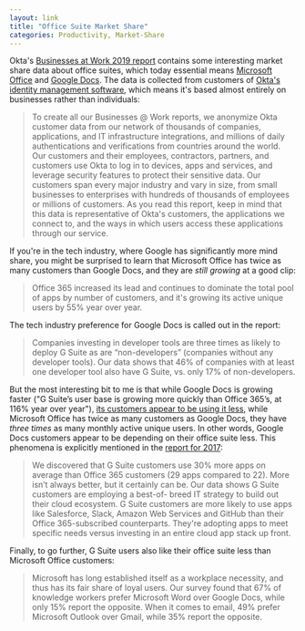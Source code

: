 ```yaml
---
layout: link
title: "Office Suite Market Share"
categories: Productivity, Market-Share
---
```


Okta's [Businesses at Work 2019 report](https://www.okta.com/businesses-at-work/2019/) contains some interesting market share data about office suites, which today essential means [Microsoft Office](https://www.office.com/) and [Google Docs](https://docs.google.com). The data is collected from customers of [Okta's identity management software](https://www.okta.com/), which means it's based almost entirely on businesses rather than individuals:

> To create all our Businesses @ Work reports, we anonymize Okta customer data from our network of thousands of companies, applications, and IT infrastructure integrations, and millions of daily authentications and verifications from countries around the world. Our customers and their employees, contractors, partners, and customers use Okta to log in to devices, apps and services, and leverage security features to protect their sensitive data. Our customers span every major industry and vary in size, from small businesses to enterprises with hundreds of thousands of employees or millions of customers. As you read this report, keep in mind that this data is representative of Okta's customers, the applications we connect to, and the ways in which users access these applications through our service.

If you're in the tech industry, where Google has significantly more mind share, you might be surprised to learn that Microsoft Office has twice as many customers than Google Docs, and they are *still growing* at a good clip:

> Office 365 increased its lead and continues to dominate the total pool of apps by number of customers, and it's growing its active unique users by 55% year over year.

The tech industry preference for Google Docs is called out in the report:

> Companies investing in developer tools are three times as likely to deploy G Suite as are “non-developers” (companies without any developer tools). Our data shows that 46% of companies with at least one developer tool also have G Suite, vs. only 17% of non-developers.

But the most interesting bit to me is that while Google Docs is growing faster ("G Suite’s user base is growing more quickly than Office 365’s, at 116% year over year"), [its customers appear to be using it less](https://twitter.com/robenkleene/status/1167513119490531328), while Microsoft Office has twice as many customers as Google Docs, they have *three times* as many monthly active unique users. In other words, Google Docs customers appear to be depending on their office suite less. This phenomena is explicitly mentioned in the [report for 2017](https://www.okta.com/Businesses-at-Work/2017-01/#key-finding-3):

> We discovered that G Suite customers use 30% more apps on average than Office 365 customers (29 apps compared to 22). More isn’t always better, but it certainly can be. Our data shows G Suite customers are employing a best-of- breed IT strategy to build out their cloud ecosystem. G Suite customers are more likely to use apps like Salesforce, Slack, Amazon Web Services and GitHub than their Office 365-subscribed counterparts. They're adopting apps to meet specific needs versus investing in an entire cloud app stack up front.

Finally, to go further, G Suite users also like their office suite less than Microsoft Office customers:

> Microsoft has long established itself as a workplace necessity, and thus has its fair share of loyal users. Our survey found that 67% of knowledge workers prefer Microsoft Word over Google Docs, while only 15% report the opposite. When it comes to email, 49% prefer Microsoft Outlook over Gmail, while 35% report the opposite.

